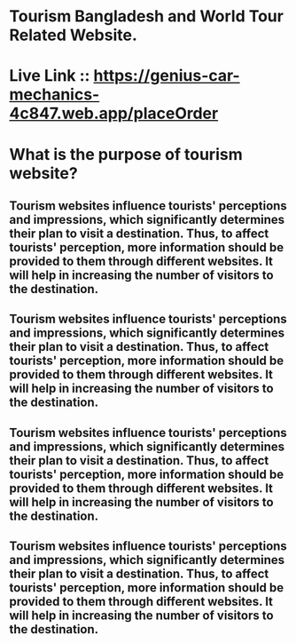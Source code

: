 # Tourism Bangladesh and World Tour Related Website.

 # Live Link :: https://genius-car-mechanics-4c847.web.app/placeOrder

# What is the purpose of tourism website?

## Tourism websites influence tourists' perceptions and impressions, which significantly determines their plan to visit a destination. Thus, to affect tourists' perception, more information should be provided to them through different websites. It will help in increasing the number of visitors to the destination.

## Tourism websites influence tourists' perceptions and impressions, which significantly determines their plan to visit a destination. Thus, to affect tourists' perception, more information should be provided to them through different websites. It will help in increasing the number of visitors to the destination.

## Tourism websites influence tourists' perceptions and impressions, which significantly determines their plan to visit a destination. Thus, to affect tourists' perception, more information should be provided to them through different websites. It will help in increasing the number of visitors to the destination.

## Tourism websites influence tourists' perceptions and impressions, which significantly determines their plan to visit a destination. Thus, to affect tourists' perception, more information should be provided to them through different websites. It will help in increasing the number of visitors to the destination.

